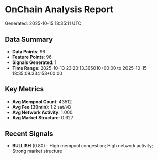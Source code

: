 # OnChain Analysis Report
Generated: 2025-10-15 18:35:11 UTC

## Data Summary
- **Data Points**: 96
- **Feature Points**: 96
- **Signals Generated**: 1
- **Time Range**: 2025-10-13 23:20:13.365010+00:00 to 2025-10-15 18:35:09.334153+00:00

## Key Metrics
- **Avg Mempool Count**: 43512
- **Avg Fee (30min)**: 1.2 sat/vB
- **Avg Network Activity**: 1.000
- **Avg Market Structure**: 0.627

## Recent Signals
- **BULLISH** (0.80) - High mempool congestion; High network activity; Strong market structure
